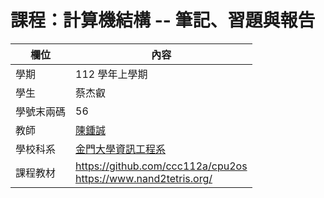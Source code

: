 # 課程：計算機結構 -- 筆記、習題與報告

欄位 | 內容
-----|--------
學期 | 112 學年上學期
學生 |  蔡杰叡
學號末兩碼 | 56
教師 | [陳鍾誠](https://www.nqu.edu.tw/educsie/index.php?act=blog&code=list&ids=4)
學校科系 | [金門大學資訊工程系](https://www.nqu.edu.tw/educsie/index.php)
課程教材 | https://github.com/ccc112a/cpu2os <BR/> https://www.nand2tetris.org/

